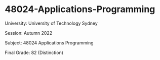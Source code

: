 # 48024-Applications-Programming
University: University of Technology Sydney

Session: Autumn 2022

Subject: 48024 Applications Programming

Final Grade: 82 (Distinction)
